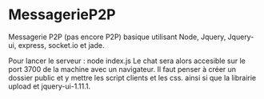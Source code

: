 MessagerieP2P
=============

Messagerie P2P (pas encore P2P) basique utilisant Node, Jquery, Jquery-ui, express, socket.io et jade.

Pour lancer le serveur : node index.js
Le chat sera alors accesible sur le port 3700 de la machine avec un navigateur.
Il faut penser à créer un dossier public et y mettre les script clients et les css. ainsi si que la librairie upload et jquery-ui-1.11.1.
